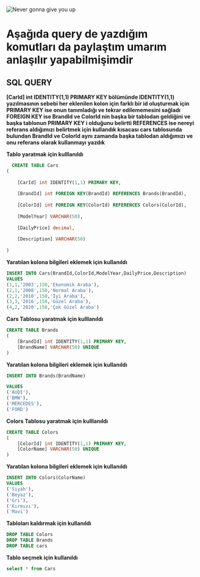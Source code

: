 ![Never gonna give you up](https://edm.com/.image/t_share/MTc0NjYyNjI0ODg4MjM1Mzg2/science-of-earworms-explain-why-never-gonna-give-you-up-is-stuck-in-our-heads-30-years-later.png)

# Aşağıda query de yazdığım komutları da paylaştım umarım anlaşılır yapabilmişimdir


## SQL QUERY
 
**[CarId] int IDENTITY(1,1) PRIMARY KEY bölümünde IDENTITY(1,1) yazılmasının sebebi her eklenilen kolon için farklı
bir id oluşturmak için PRIMARY KEY ise onun tanımladığı ve tekrar edilememesini sağladı
FOREIGN KEY ise BrandId ve ColorId nin başka bir tablodan geldiğini ve başka tablonun PRIMARY KEY i olduğunu belirtti
REFERENCES ise nereyi referans aldığımızı belirtmek için kullandık
kısacası cars tablosunda bulundan BrandId ve ColorId aynı zamanda başka tablodan aldığımızı ve onu referans olarak
kullanmayı yazdık**


**Tablo yaratmak için kulllanıldı**
```sql
  CREATE TABLE Cars
(
  
	[CarId] int IDENTITY(1,1) PRIMARY KEY,
  
	[BrandId] int FOREIGN KEY(BrandId) REFERENCES Brands(BrandId),
  
	[ColorId] int FOREIGN KEY(ColorId) REFERENCES Colors(ColorId),
  
	[ModelYear] VARCHAR(50),
  
	[DailyPrice] decimal,
  
	[Description] VARCHAR(50) 
  
)
```
**Yaratılan kolona bilgileri eklemek için kullanıldı**
```sql
INSERT INTO Cars(BrandId,ColorId,ModelYear,DailyPrice,Description)
VALUES
(1,1,'2003',150,'Ekonomik Araba'),
(2,1,'2008',150,'Normal Araba'),
(2,2,'2010',150,'İyi Araba'),
(3,3,'2016',150,'Güzel Araba'),
(4,2,'2020',150,'Çok Güzel Araba')
```
**Cars Tablosu yaratmak için kulllanıldı**
```sql
CREATE TABLE Brands 
(
	[BrandId] int IDENTITY(1,1) PRIMARY KEY,
	[BrandName] VARCHAR(50) UNIQUE
)
```
**Yaratılan kolona bilgileri eklemek için kullanıldı**
```sql
INSERT INTO Brands(BrandName)

VALUES 
('AUDI'),
('BMW'),
('MERCEDES'),
('FORD')
```
**Colors Tablosu yaratmak için kulllanıldı**
```sql
CREATE TABLE Colors
(
	[ColorId] int IDENTITY(1,1) PRIMARY KEY,
	[ColorName] VARCHAR(50) UNIQUE
)
```
**Yaratılan kolona bilgileri eklemek için kullanıldı**
```sql
INSERT INTO Colors(ColorName)
VALUES
('Siyah'),
('Beyaz'),
('Gri'),
('Kırmızı'),
('Mavi')
```
**Tabloları kaldırmak için kullanıldı**
```sql
DROP TABLE Colors
DROP TABLE Brands
DROP TABLE cars
```
**Tablo seçmek için kullanıldı**
```sql
select * from Cars
```

